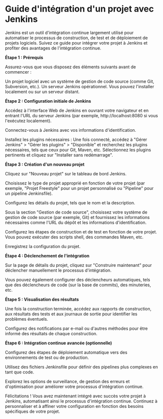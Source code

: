 # Guide d'intégration d'un projet avec Jenkins

Jenkins est un outil d'intégration continue largement utilisé pour automatiser le processus de construction, de test et de déploiement de projets logiciels. Suivez ce guide pour intégrer votre projet à Jenkins et profiter des avantages de l'intégration continue.

**Étape 1 : Prérequis**

Assurez-vous que vous disposez des éléments suivants avant de commencer :

Un projet logiciel avec un système de gestion de code source (comme Git, Subversion, etc.).
Un serveur Jenkins opérationnel. Vous pouvez l'installer localement ou sur un serveur distant.

**Étape 2 : Configuration initiale de Jenkins**

Accédez à l'interface Web de Jenkins en ouvrant votre navigateur et en entrant l'URL du serveur Jenkins (par exemple, http://localhost:8080 si vous l'exécutez localement).

Connectez-vous à Jenkins avec vos informations d'identification.

Installez les plugins nécessaires : Une fois connecté, accédez à "Gérer Jenkins" > "Gérer les plugins" > "Disponible" et recherchez les plugins nécessaires, tels que ceux pour Git, Maven, etc. Sélectionnez les plugins pertinents et cliquez sur "Installer sans redémarrage".

**Étape 3 : Création d'un nouveau projet**

Cliquez sur "Nouveau projet" sur le tableau de bord Jenkins.

Choisissez le type de projet approprié en fonction de votre projet (par exemple, "Projet Freestyle" pour un projet personnalisé ou "Pipeline" pour un pipeline Jenkinsfile).

Configurez les détails du projet, tels que le nom et la description.

Sous la section "Gestion de code source", choisissez votre système de gestion de code source (par exemple, Git) et fournissez les informations nécessaires comme l'URL du dépôt et les informations d'identification.

Configurez les étapes de construction et de test en fonction de votre projet. Vous pouvez exécuter des scripts shell, des commandes Maven, etc.

Enregistrez la configuration du projet.

**Étape 4 : Déclenchement de l'intégration**

Sur la page de détails du projet, cliquez sur "Construire maintenant" pour déclencher manuellement le processus d'intégration.

Vous pouvez également configurer des déclencheurs automatiques, tels que des déclencheurs de code (sur la base de commits), des minuteries, etc.

**Étape 5 : Visualisation des résultats**

Une fois la construction terminée, accédez aux rapports de construction, aux résultats des tests et aux journaux de sortie pour identifier les problèmes éventuels.

Configurez des notifications par e-mail ou d'autres méthodes pour être informé des résultats de chaque construction.

**Étape 6 : Intégration continue avancée (optionnelle)**

Configurez des étapes de déploiement automatique vers des environnements de test ou de production.

Utilisez des fichiers Jenkinsfile pour définir des pipelines plus complexes en tant que code.

Explorez les options de surveillance, de gestion des erreurs et d'optimisation pour améliorer votre processus d'intégration continue.

Félicitations ! Vous avez maintenant intégré avec succès votre projet à Jenkins, automatisant ainsi le processus d'intégration continue. Continuez à personnaliser et à affiner votre configuration en fonction des besoins spécifiques de votre projet.
